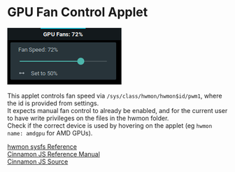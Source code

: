 # GPU Fan Control Applet

![Applet Example](screenshot.png)

This applet controls fan speed via `/sys/class/hwmon/hwmon$id/pwm1`, where the id is provided from settings.  
It expects manual fan control to already be enabled, and for the current user to have write privileges on the files in the hwmon folder.  
Check if the correct device is used by hovering on the applet (eg `hwmon name: amdgpu` for AMD GPUs).

[hwmon sysfs Reference](https://www.kernel.org/doc/Documentation/hwmon/sysfs-interface)  
[Cinnamon JS Reference Manual](http://lira.epac.to:8080/doc/cinnamon/cinnamon-js/)  
[Cinnamon JS Source](https://github.com/linuxmint/Cinnamon/blob/master/js/)
